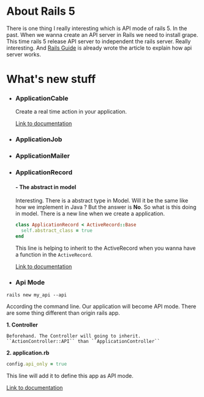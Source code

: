 # About Rails 5

There is one thing I really interesting which is API mode of rails 5. In the past. When we wanna create an API server in Rails we need to install grape. This time rails 5 release API server to independent the rails server. Really interesting. And [Rails Guide](http://edgeguides.rubyonrails.org/api_app.html) is already wrote the article to explain how api server works.

# What's new stuff

* ### ApplicationCable

  Create a real time action in your application.

  [Link to documentation](http://edgeguides.rubyonrails.org/action_cable_overview.html)

* ### ApplicationJob

* ### ApplicationMailer

* ### ApplicationRecord
  #### - The abstract in model
  Interesting. There is a abstract type in Model. Will it be the same like how we implement in Java ? But the answer is <b>No</b>. So what is this doing in model. There is a new line when we create a application.

  ```ruby
  class ApplicationRecord < ActiveRecord::Base
    self.abstract_class = true
  end
  ```
  This line is helping to inherit to the ActiveRecord when you wanna have a function in the ``ActiveRecord``.

  [Link to documentation](http://blog.bigbinary.com/2015/12/28/application-record-in-rails-5.html)

* ### Api Mode
```shell
rails new my_api --api
```
According the command line. Our application will become API mode. There are some thing different than origin rails app.

 <b>1. Controller</b>

    Beforehand. The Controller will going to inherit. ``ActionController::API`` than ``ApplicationController``

 <b>2. application.rb </b>
   ```ruby
   config.api_only = true
   ```
   This line will add it to define this app as API mode.

  [Link to documentation](http://edgeguides.rubyonrails.org/api_app.html)
